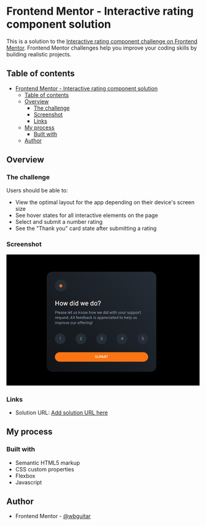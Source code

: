 # Frontend Mentor - Interactive rating component solution

This is a solution to the [Interactive rating component challenge on Frontend Mentor](https://www.frontendmentor.io/challenges/interactive-rating-component-koxpeBUmI). Frontend Mentor challenges help you improve your coding skills by building realistic projects. 

## Table of contents

- [Frontend Mentor - Interactive rating component solution](#frontend-mentor---interactive-rating-component-solution)
  - [Table of contents](#table-of-contents)
  - [Overview](#overview)
    - [The challenge](#the-challenge)
    - [Screenshot](#screenshot)
    - [Links](#links)
  - [My process](#my-process)
    - [Built with](#built-with)
  - [Author](#author)

## Overview

### The challenge

Users should be able to:

- View the optimal layout for the app depending on their device's screen size
- See hover states for all interactive elements on the page
- Select and submit a number rating
- See the "Thank you" card state after submitting a rating

### Screenshot

![Desktop version](./screens/desktop.gif)
<!-- ![Mobile version](./screens/mobile.gif) -->

### Links

- Solution URL: [Add solution URL here](https://wbguitar.github.io/interactive-rating-component/)

## My process

### Built with

- Semantic HTML5 markup
- CSS custom properties
- Flexbox
- Javascript

## Author

- Frontend Mentor - [@wbguitar](https://www.frontendmentor.io/profile/wbguitar)
